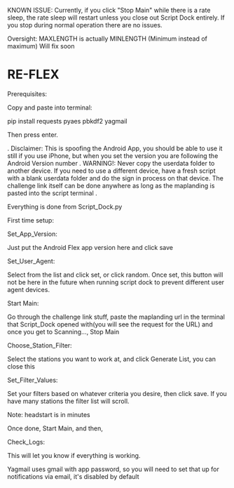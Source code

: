 KNOWN ISSUE: Currently, if you click "Stop Main" while there is a rate sleep, the rate sleep will restart unless you close out Script Dock entirely. If you stop during normal operation there are no issues.

Oversight: MAXLENGTH is actually MINLENGTH (Minimum instead of maximum) Will fix soon

# RE-FLEX

Prerequisites:

Copy and paste into terminal:

pip install requests pyaes pbkdf2 yagmail

Then press enter.

.
Disclaimer: This is spoofing the Android App, you should be able to use it still if you use iPhone, but when you set the version you are following the Android Version number
.
WARNING!: Never copy the userdata folder to another device. If you need to use a different device, have a fresh script with a blank userdata folder and do the sign in process on that device. The challenge link itself can be done anywhere as long as the maplanding is pasted into the script terminal
.

Everything is done from Script_Dock.py

First time setup:

Set_App_Version:

Just put the Android Flex app version here and click save

Set_User_Agent:

Select from the list and click set, or click random. Once set, this button will not be here in the future when running script dock to prevent different user agent devices.

Start Main:

Go through the challenge link stuff, paste the maplanding url in the terminal that Script_Dock opened with(you will see the request for the URL) and once you get to Scanning..., Stop Main

Choose_Station_Filter:

Select the stations you want to work at, and click Generate List, you can close this

Set_Filter_Values:

Set your filters based on whatever criteria you desire, then click save. If you have many stations the filter list will scroll.

Note: headstart is in minutes

Once done, Start Main, and then,

Check_Logs:

This will let you know if everything is working.

Yagmail uses gmail with app password, so you will need to set that up for notifications via email, it's disabled by default
